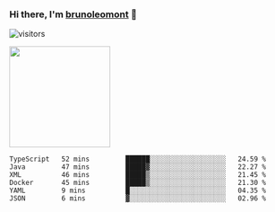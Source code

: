 ### Hi there, I'm [brunoleomont](https://www.linkedin.com/in/brunoleomont/) 👋

![visitors](https://visitor-badge.glitch.me/badge?page_id=page.id)

<img height="180em" src="https://github-readme-stats.vercel.app/api?username=brunoleomont&show_icons=true&hide_border=true&&count_private=true&include_all_commits=true" />

<!--START_SECTION:waka-->

```text
TypeScript   52 mins         ██████░░░░░░░░░░░░░░░░░░░   24.59 %
Java         47 mins         █████▓░░░░░░░░░░░░░░░░░░░   22.27 %
XML          46 mins         █████▒░░░░░░░░░░░░░░░░░░░   21.45 %
Docker       45 mins         █████▒░░░░░░░░░░░░░░░░░░░   21.30 %
YAML         9 mins          █░░░░░░░░░░░░░░░░░░░░░░░░   04.35 %
JSON         6 mins          ▓░░░░░░░░░░░░░░░░░░░░░░░░   02.96 %
```

<!--END_SECTION:waka-->

<!--
**brunoleomont/brunoleomont** is a ✨ _special_ ✨ repository because its `README.md` (this file) appears on your GitHub profile.

Here are some ideas to get you started:

- 🔭 I’m currently working on ...
- 🌱 I’m currently learning ...
- 👯 I’m looking to collaborate on ...
- 🤔 I’m looking for help with ...
- 💬 Ask me about ...
- 📫 How to reach me: ...
- 😄 Pronouns: ...
- ⚡ Fun fact: ...
-->
